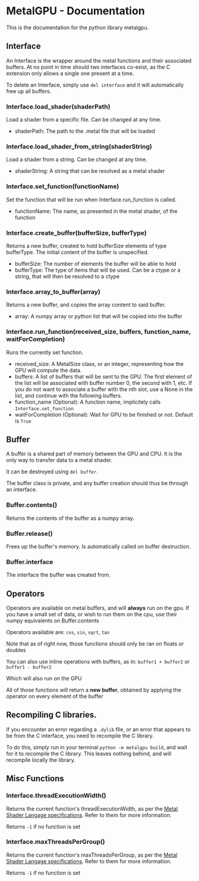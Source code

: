 # MetalGPU - Documentation

This is the documentation for the python library metalgpu.

## Interface

An Interface is the wrapper around the metal functions and their associated buffers. At no point in time should two interfaces co-exist, as the C extension only allows a single one present at a time.

To delete an Interface, simply use `del interface` and it will automatically free up all buffers.

### Interface.load_shader(shaderPath)

Load a shader from a specific file. Can be changed at any time.
- shaderPath: The path to the .metal file that will be loaded

### Interface.load_shader_from_string(shaderString)

Load a shader from a string. Can be changed at any time.
- shaderString: A string that can be resolved as a metal shader

### Interface.set_function(functionName)

Set the function that will be run when Interface.run_function is called.
- functionName: The name, as presented in the metal shader, of the function

### Interface.create_buffer(bufferSize, bufferType)

Returns a new buffer, created to hold bufferSize elements of type bufferType. The initial content of the buffer is unspecified.
- bufferSize: The number of elements the buffer will be able to hold
- bufferType: The type of items that will be used. Can be a ctype or a string, that will then be resolved to a ctype

### Interface.array_to_buffer(array)

Returns a new buffer, and copies the array content to said buffer.
- array: A numpy array or python list that will be copied into the buffer

### Interface.run_function(received_size, buffers, function_name, waitForCompletion)

Runs the currently set function.
- received_size: A MetalSize class, or an integer, representing how the GPU will compute the data. 
- buffers: A list of buffers that will be sent to the GPU. The first element of the list will be associated with buffer number 0, the second with 1, etc. If you do not want to associate a buffer with the nth slot, use a None in the list, and continue with the following buffers.
- function_name (Optional): A function name, implicitely calls `Interface.set_function`
- waitForCompletion (Optional): Wait for GPU to be finished or not. Default is `True`

## Buffer

A buffer is a shared part of memory between the GPU and CPU. It is the only way to transfer data to a metal shader.

It can be destroyed using `del buffer`.

The buffer class is private, and any buffer creation should thus be through an interface.

### Buffer.contents()

Returns the contents of the buffer as a numpy array.

### Buffer.release()

Frees up the buffer's memory. Is automatically called on buffer destruction.

### Buffer.interface

The interface the buffer was created from.

## Operators

Operators are available on metal buffers, and will __always__ run on the gpu. If you have a small set of data, or wish to run them on the cpu, use their numpy equivalents on Buffer.contents

Operators available are:
`cos`, `sin`, `sqrt`, `tan`

Note that as of right now, those functions should only be ran on floats or doubles


You can also use inline operations with buffers, as in:
`buffer1 + buffer2` or `buffer1 - buffer2`

Which will also run on the GPU

All of those functions will return a __new buffer__, obtained by applying the operator on every element of the buffer

## Recompiling C libraries.

If you encounter an error regarding a `.dylib` file, or an error that appears to be from the C interface, you need to recompile the C library.

To do this, simply run in your terminal `python -m metalgpu build`, and wait for it to recompile the C library. This leaves nothing behind, and will recompile locally the library.

## Misc Functions

### Interface.threadExecutionWidth()

Returns the current function's threadExecutionWidth, as per the [Metal Shader Langage specifications](https://developer.apple.com/metal/Metal-Shading-Language-Specification.pdf). Refer to them for more information.

Returns `-1` if no function is set

### Interface.maxThreadsPerGroup()

Returns the current function's maxThreadsPerGroup, as per the [Metal Shader Langage specifications](https://developer.apple.com/metal/Metal-Shading-Language-Specification.pdf). Refer to them for more information.

Returns `-1` if no function is set


